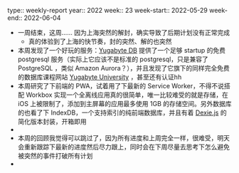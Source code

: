 type:: weekly-report
year:: 2022
week:: 23
week-start:: 2022-05-29
week-end:: 2022-06-04
- 一周结束，这周…… 因为上海突然的解封，确实导致了后期计划没有正常完成
	- 真的体验到了上海的快节奏，封的突然、解的也突然
- 本周发现了一个好玩的服务：[Yugabyte DB](https://www.yugabyte.com/) 提供了一个足够 startup 的免费 postgresql 服务（实际上它应该不是标准的 postgresql，只是兼容了 PostgreSQL ，类似 Amazon Aurora？），并且发现了它旗下的同样完全免费的数据库课程网站 [Yugabyte University](https://university.yugabyte.com/) ，甚至还有认证hh
- 本周研究了下前端的 PWA，试着用了下最新的 Service Worker，不得不说搭配 Workbox 实现一个全离线应用真的很简单，唯一比较难受的就是存储，在 iOS 上被限制了，添加到主屏幕的应用最多使用 1GB 的存储空间。另外数据库的也看了下 IndexDB，一个支持索引的纯前端数据库，并且有着 [Dexie.js](https://dexie.org/) 的简化版本封装，开箱即用
-
- 本周的回顾我觉得可以跳过了，因为所有进度和上周完全一样，很难受，明天会重新跟踪下最新的进度然后尽力跟上，同时会在下周尽量去思考下怎么避免被突然的事件打破所有计划
-